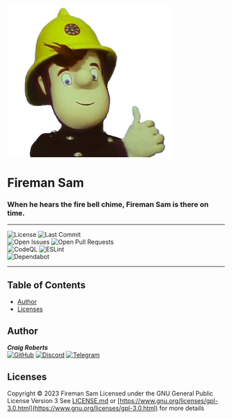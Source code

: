 <picture>
  <source media="(prefers-color-scheme: dark)" srcset=".github/images/fireman_sam.png">
  <source media="(prefers-color-scheme: light)" srcset=".github/images/fireman_sam.png">
  <img alt="logo" src=".github/images/fireman_sam.png">
</picture>
<h1>Fireman Sam</h1>
<h3>When he hears the fire bell chime, Fireman Sam is there on time.</h3>

---

![License](https://img.shields.io/github/license/moldypenguins/FiremanSam?logo=GNU&style=for-the-badge&color=BD0000)
![Last Commit](https://img.shields.io/github/last-commit/moldypenguins/FiremanSam?style=for-the-badge&logo=GitHub)  
![Open Issues](https://img.shields.io/github/issues-raw/moldypenguins/FiremanSam?style=for-the-badge&logo=GitHub)
![Open Pull Requests](https://img.shields.io/github/issues-pr-raw/moldypenguins/FiremanSam?style=for-the-badge&logo=GitHub)  
![CodeQL](https://img.shields.io/github/actions/workflow/status/moldypenguins/FiremanSam/codeql.yml?label=CodeQL&logo=github&style=for-the-badge)
![ESLint](https://img.shields.io/github/actions/workflow/status/moldypenguins/FiremanSam/eslint.yml?label=ESLint&logo=eslint&style=for-the-badge)  
![Dependabot](https://img.shields.io/static/v1?style=for-the-badge&label=Dependabot&message=enabled&color=33CC11&logo=Dependabot)

---

## Table of Contents

- [Author](#author)
- [Licenses](#licenses)

## Author

_**Craig Roberts**_  
[![GitHub](https://img.shields.io/badge/moldypenguins-6e5494?labelColor=555555&logo=github&style=for-the-badge)](https://github.com/moldypenguins)
[![Discord](https://img.shields.io/badge/@moldypenguins-5865F2?labelColor=555555&logo=discord&style=for-the-badge)](https://discordapp.com/users/346771877211144194)
[![Telegram](https://img.shields.io/badge/@moldypenguins-27A7E7?labelColor=555555&logo=telegram&style=for-the-badge)](https://t.me/moldypenguins)

## Licenses

Copyright © 2023 Fireman Sam
Licensed under the GNU General Public License Version 3
See [LICENSE.md](LICENSE.md) or [https://www.gnu.org/licenses/gpl-3.0.html](https://www.gnu.org/licenses/gpl-3.0.html) for more details
